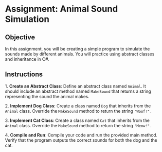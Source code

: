 # Assignment: Animal Sound Simulation

## Objective

In this assignment, you will be creating a simple program to simulate the sounds made by different animals. You will practice using abstract classes and inheritance in C#.

## Instructions

1\. **Create an Abstract Class**: Define an abstract class named `Animal`. It should include an abstract method named `MakeSound` that returns a string representing the sound the animal makes.

2\. **Implement Dog Class**: Create a class named `Dog` that inherits from the `Animal` class. Override the `MakeSound` method to return the string `"Woof!"`.

3\. **Implement Cat Class**: Create a class named `Cat` that inherits from the `Animal` class. Override the `MakeSound` method to return the string `"Meow!"`.

4\. **Compile and Run**: Compile your code and run the provided main method. Verify that the program outputs the correct sounds for both the dog and the cat.
